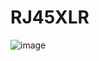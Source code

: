 # RJ45XLR
![image](https://github.com/user-attachments/assets/38024ffb-4827-4959-b8ab-8725b67dad10)
